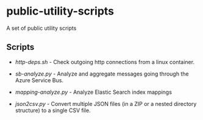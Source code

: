# public-utility-scripts

A set of public utility scripts

## Scripts

- _http-deps.sh_ - Check outgoing http connections from a linux container.

- _sb-analyze.py_ - Analyze and aggregate messages going through the Azure Service Bus.

- _mapping-analyze.py_ - Analyze Elastic Search index mappings

- _json2csv.py_ - Convert multiple JSON files (in a ZIP or a nested directory structure) to a single CSV file.

